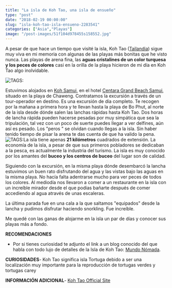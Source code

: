 ```yaml
---
title: "La isla de Koh Tao, una isla de ensueño"
type: "post"
date: "2018-02-19 00:00:00"
slug: "isla-koh-tao-isla-ensueno-2283541"
categories: ["Asia","Playas"]
image: "/post-images/51f104d978455s158552.jpg"
---
```


A pesar de que hace un tiempo que visité la isla, Koh Tao ([Tailandia](http://www.missviajes.com/tailandia-ideal-viajar-ninos-2178570/)) sigue muy viva en mi memoria con algunas de las playas más bonitas que he visto nunca. Las playas de arena fina, las **aguas cristalines de un color turquesa y los peces de colores** casi en la orilla de la playa hicieron de mi día en Koh Tao algo inolvidable.  
  
![ TAGS:](/post-images/51f104d978455s158552.jpg "isla de Koh Tao by missviajes")  
  
Estuvimos alojados en [Koh Samui](http://www.missviajes.com/mejor-koh-samui-pequeno-paraiso-golfo-tailandia-2398216/), en el hotel [ Centara Grand Beach Samui](http://www.booking.com/hotel/th/grand-beach-resort-samui.html?aid=1294466&no_rooms=1&group_adults=1), situado en la playa de Chaweng. Contratamos la excursión a través de un tour-operador en destino. Es una excursión de día completo. Te recogen por la mañana a primera hora y te llevan hasta la playa de Bo Phut, al norte de la isla desde dónde salen las lanchas rápidas hasta Koh Tao. Dos horas de lancha rápida pueden hacerse pesadas por muy simpática que sea la tripulación, tal vez con un poco de suerte puedes llegar a ver delfines, aún así es pesado. Los "peros " se olvidan cuando llegas a la isla. Sin haber tenido tiempo de pisar la arena te das cuenta de que ha valido la pena. ![ TAGS:](/post-images/51f1058116d7cs163911.jpg "koh Tao by missviajes")La isla tiene apenas **21 kilómetros** cuadrados de extensión. La economía de la isla, a pesar de que sus primeros pobladores se dedicaban a la pesca, es actualmente la industria del turismo. La isla es muy conocido por los amantes del **buceo y los centros de buceo** del lugar son de calidad.  
  
Siguiendo con la excursión, en la misma playa dónde desembarcó la lancha estuvimos un buen rato disfrutando del agua y las vistas bajo las aguas en la misma playa. No hacía falta adentrarse mucho para ver peces de todos los colores. Al mediodía nos llevaron a comer a un restaurante en la isla con un increíble mirador desde el que podias bañarte después de comer accediendo al agua através de unas escaleras.  
  
La última parada fue en una cala a la que saltamos "equipados" desde la lancha y pudimos disfrutar haciendo snorkling. Fue increíble.  
  
Me quedé con las ganas de alojarme en la isla un par de días y conocer sus playas más a fondo.  
  
**RECOMENDACIONES**

- Por si tienes curiosidad te adjunto el link a un blog conocido del que habla con todo lujo de detalles de la Isla de Koh Tao: [ Mundo Nómada](http://www.mundo-nomada.com/articulos/la-isla-de-koh-tao-centro-del-buceo-en-tailandia).

**CURIOSIDADES**- Koh Tao significa isla Tortuga debido a ser una localización muy importante para la reproducción de tortugas verdes y tortugas carey

**INFORMACIÓN ADICIONAL**- [Koh Tao Official Site](http://www.kohtao.com/koh-tao-hotels.htm)